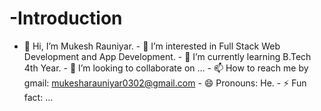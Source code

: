 # -Introduction
- 👋 Hi, I’m Mukesh Rauniyar. - 👀 I’m interested in Full Stack Web Development and App Development. - 🌱 I’m currently learning B.Tech 4th Year. - 💞️ I’m looking to collaborate on ... - 📫 How to reach me by gmail: mukesharauniyar0302@gmail.com - 😄 Pronouns: He. - ⚡ Fun fact: ...
